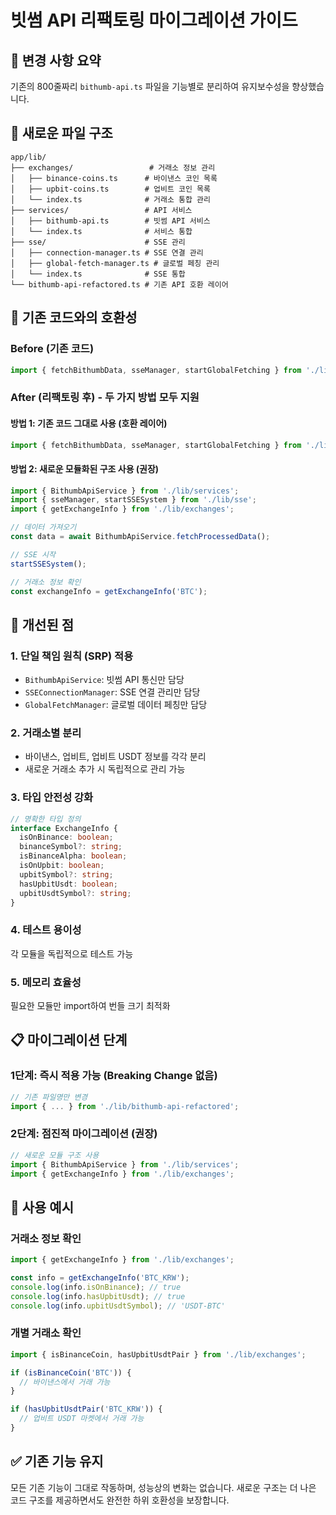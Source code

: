 # 빗썸 API 리팩토링 마이그레이션 가이드

## 🔄 변경 사항 요약

기존의 800줄짜리 `bithumb-api.ts` 파일을 기능별로 분리하여 유지보수성을 향상했습니다.

## 📁 새로운 파일 구조

```
app/lib/
├── exchanges/                 # 거래소 정보 관리
│   ├── binance-coins.ts      # 바이낸스 코인 목록
│   ├── upbit-coins.ts        # 업비트 코인 목록
│   └── index.ts              # 거래소 통합 관리
├── services/                 # API 서비스
│   ├── bithumb-api.ts        # 빗썸 API 서비스
│   └── index.ts              # 서비스 통합
├── sse/                      # SSE 관리
│   ├── connection-manager.ts # SSE 연결 관리
│   ├── global-fetch-manager.ts # 글로벌 페칭 관리
│   └── index.ts              # SSE 통합
└── bithumb-api-refactored.ts # 기존 API 호환 레이어
```

## 🚀 기존 코드와의 호환성

### Before (기존 코드)
```typescript
import { fetchBithumbData, sseManager, startGlobalFetching } from './lib/bithumb-api';
```

### After (리팩토링 후) - 두 가지 방법 모두 지원

#### 방법 1: 기존 코드 그대로 사용 (호환 레이어)
```typescript
import { fetchBithumbData, sseManager, startGlobalFetching } from './lib/bithumb-api-refactored';
```

#### 방법 2: 새로운 모듈화된 구조 사용 (권장)
```typescript
import { BithumbApiService } from './lib/services';
import { sseManager, startSSESystem } from './lib/sse';
import { getExchangeInfo } from './lib/exchanges';

// 데이터 가져오기
const data = await BithumbApiService.fetchProcessedData();

// SSE 시작
startSSESystem();

// 거래소 정보 확인
const exchangeInfo = getExchangeInfo('BTC');
```

## 🎯 개선된 점

### 1. **단일 책임 원칙 (SRP) 적용**
- `BithumbApiService`: 빗썸 API 통신만 담당
- `SSEConnectionManager`: SSE 연결 관리만 담당
- `GlobalFetchManager`: 글로벌 데이터 페칭만 담당

### 2. **거래소별 분리**
- 바이낸스, 업비트, 업비트 USDT 정보를 각각 분리
- 새로운 거래소 추가 시 독립적으로 관리 가능

### 3. **타입 안전성 강화**
```typescript
// 명확한 타입 정의
interface ExchangeInfo {
  isOnBinance: boolean;
  binanceSymbol?: string;
  isBinanceAlpha: boolean;
  isOnUpbit: boolean;
  upbitSymbol?: string;
  hasUpbitUsdt: boolean;
  upbitUsdtSymbol?: string;
}
```

### 4. **테스트 용이성**
각 모듈을 독립적으로 테스트 가능

### 5. **메모리 효율성**
필요한 모듈만 import하여 번들 크기 최적화

## 📋 마이그레이션 단계

### 1단계: 즉시 적용 가능 (Breaking Change 없음)
```typescript
// 기존 파일명만 변경
import { ... } from './lib/bithumb-api-refactored';
```

### 2단계: 점진적 마이그레이션 (권장)
```typescript
// 새로운 모듈 구조 사용
import { BithumbApiService } from './lib/services';
import { getExchangeInfo } from './lib/exchanges';
```

## 🔧 사용 예시

### 거래소 정보 확인
```typescript
import { getExchangeInfo } from './lib/exchanges';

const info = getExchangeInfo('BTC_KRW');
console.log(info.isOnBinance); // true
console.log(info.hasUpbitUsdt); // true
console.log(info.upbitUsdtSymbol); // 'USDT-BTC'
```

### 개별 거래소 확인
```typescript
import { isBinanceCoin, hasUpbitUsdtPair } from './lib/exchanges';

if (isBinanceCoin('BTC')) {
  // 바이낸스에서 거래 가능
}

if (hasUpbitUsdtPair('BTC_KRW')) {
  // 업비트 USDT 마켓에서 거래 가능
}
```

## ✅ 기존 기능 유지

모든 기존 기능이 그대로 작동하며, 성능상의 변화는 없습니다.
새로운 구조는 더 나은 코드 구조를 제공하면서도 완전한 하위 호환성을 보장합니다.
